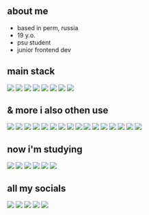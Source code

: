 ## about me

- based in perm, russia
- 19 y.o.
- psu student
- junior frontend dev

## main stack
<img src="https://img.shields.io/badge/vue-7B68EE?style=for-the-badge&logo=vue.js&logoColor=white"/> <img src="https://img.shields.io/badge/nuxt-7B68EE?style=for-the-badge&logo=nuxt&logoColor=white"/> <img src="https://img.shields.io/badge/tailwindcss-7B68EE?style=for-the-badge&logo=tailwindcss&logoColor=white"/> <img src="https://img.shields.io/badge/vite-7B68EE?style=for-the-badge&logo=vite&logoColor=white"/> <img src="https://img.shields.io/badge/HTML-7B68EE?style=for-the-badge&logo=html5&logoColor=white"/> <img src="https://img.shields.io/badge/css-7B68EE?style=for-the-badge&logo=css3&logoColor=white"/> <img src="https://img.shields.io/badge/javascript-7B68EE?style=for-the-badge&logo=javascript&logoColor=white"/> <img src="https://img.shields.io/badge/typescript-7B68EE?style=for-the-badge&logo=typescript&logoColor=white"/> 

## & more i also othen use
<img src="https://img.shields.io/badge/pinia-7B68EE?style=for-the-badge&logo=pinia&logoColor=white"/> <img src="https://img.shields.io/badge/vercel-7B68EE?style=for-the-badge&logo=vercel&logoColor=white"/> <img src="https://img.shields.io/badge/firebase-7B68EE?style=for-the-badge&logo=firebase&logoColor=white"/> <img src="https://img.shields.io/badge/appwrite-7B68EE?style=for-the-badge&logo=appwrite&logoColor=white"/> <img src="https://img.shields.io/badge/supabase-7B68EE?style=for-the-badge&logo=supabase&logoColor=white"/> <img src="https://img.shields.io/badge/railway-7B68EE?style=for-the-badge&logo=railway&logoColor=white"/> <img src="https://img.shields.io/badge/python-7B68EE?style=for-the-badge&logo=python&logoColor=white"/> <img src="https://img.shields.io/badge/flask-7B68EE?style=for-the-badge&logo=flask&logoColor=white"/> <img src="https://img.shields.io/badge/shadcn-7B68EE?style=for-the-badge&logo=shadcn&logoColor=white"/> <img src="https://img.shields.io/badge/oh, vue icons-7B68EE?style=for-the-badge&logo=oh,vue icons&logoColor=white"/> <img src="https://img.shields.io/badge/figma-7B68EE?style=for-the-badge&logo=figma&logoColor=white"/> <img src="https://img.shields.io/badge/arc-7B68EE?style=for-the-badge&logo=arc&logoColor=white"/> <img src="https://img.shields.io/badge/obsidian-7B68EE?style=for-the-badge&logo=obsidian&logoColor=white"/> <img src="https://img.shields.io/badge/sass-7B68EE?style=for-the-badge&logo=sass&logoColor=white"/> <img src="https://img.shields.io/badge/prettier-7B68EE?style=for-the-badge&logo=prettier&logoColor=white"/> <img src="https://img.shields.io/badge/eslint-7B68EE?style=for-the-badge&logo=eslint&logoColor=white"/>

## now i'm studying
 <img src="https://img.shields.io/badge/node.js-7B68EE?style=for-the-badge&logo=node.js&logoColor=white"/> <img src="https://img.shields.io/badge/express.js-7B68EE?style=for-the-badge&logo=express&logoColor=white"/> <img src="https://img.shields.io/badge/astro-7B68EE?style=for-the-badge&logo=astro&logoColor=white"/> <img src="https://img.shields.io/badge/mongodb-7B68EE?style=for-the-badge&logo=mongodb&logoColor=white"/> <img src="https://img.shields.io/badge/svelte-7B68EE?style=for-the-badge&logo=svelte&logoColor=white"/> <img src="https://img.shields.io/badge/three.js-7B68EE?style=for-the-badge&logo=three.js&logoColor=white"/>

## all my socials
[![](https://img.shields.io/badge/linkedin-7B68EE?style=for-the-badge&logo=linkedin&logoColor=white)](https://www.linkedin.com/in/sayranov/)
[![](https://img.shields.io/badge/telegram-7B68EE?style=for-the-badge&logo=telegram&logoColor=white)](https://t.me/sayranovv)
[![](https://img.shields.io/badge/instagram-7B68EE?style=for-the-badge&logo=instagram&logoColor=white)](https://www.instagram.com/sayranovv/)
[![](https://img.shields.io/badge/spotify-7B68EE?style=for-the-badge&logo=spotify&logoColor=white)](https://open.spotify.com/user/31avl7vnqbknprqc2au7ndyxh2wq?si=52682fdde89d4182)
[![](https://img.shields.io/badge/gmail-7B68EE?style=for-the-badge&logo=gmail&logoColor=white)](mailto:sayranoveldar@gmail.com)

